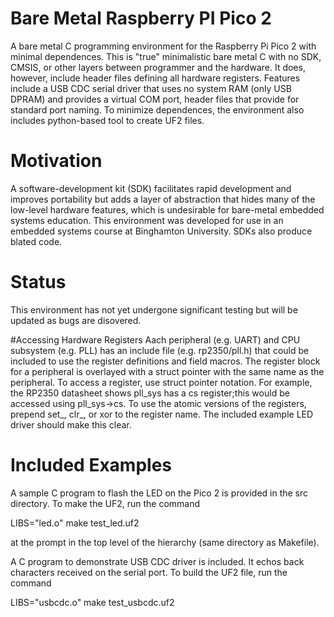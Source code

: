 # Bare Metal Raspberry PI Pico 2
 A bare metal C programming environment for the Raspberry Pi Pico 2 with minimal dependences.  This is "true" minimalistic bare metal C with no SDK, CMSIS, or other layers between programmer and the hardware. It does, however, include header files defining all hardware registers.  Features include a USB CDC serial driver that uses no system RAM (only USB DPRAM) and provides a virtual COM port, header files that provide for standard port naming.  To minimize dependences, the environment also includes python-based tool to create UF2 files.

# Motivation
 A software-development kit (SDK) facilitates rapid development and improves portability but adds a layer of abstraction that hides many of the low-level hardware features, which is undesirable for bare-metal embedded systems education.  This environment was developed for use in an embedded systems course at Binghamton University. SDKs also produce blated code.
 
# Status
This environment has not yet undergone significant testing but will be updated as bugs are disovered.
 
#Accessing Hardware Registers
Aach peripheral (e.g. UART) and CPU subsystem (e.g. PLL) has an include file (e.g. rp2350/pll.h) that could be included to use the register definitions and field macros.  The register block for a peripheral is overlayed with a struct pointer with the same name as the peripheral.  To access a register, use struct pointer notation. For example, the RP2350 datasheet shows pll_sys has a cs register;this would be accessed using pll_sys->cs.  To use the atomic versions of the registers, prepend set_, clr_, or xor to the register name.  The included example LED driver should make this clear.

# Included Examples
 A sample C program to flash the LED on the Pico 2 is provided in the src directory.  To make the UF2, run the command 

LIBS="led.o" make test_led.uf2

at the prompt in the top level of the hierarchy (same directory as Makefile).

A C program to demonstrate USB CDC driver is included.  It echos back characters received on the serial port.  To build the UF2 file, run the command

LIBS="usbcdc.o" make test_usbcdc.uf2
